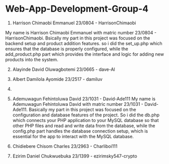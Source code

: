 # Web-App-Development-Group-4

1. Harrison Chimaobi Emmanuel 23/0804 - HarrisonChimaobi

My name is Harrison Chimaobi Emmanuel with matric number 23/0804 - HarrisonChimaobi. Bsically my part in this project was focused on the backend setup and product addition features. so i did the set_up.php which ensures that the database is properly configured, while the add_product.php part which provides the interface and logic for adding new products into the system.

2. Alayinde David Oluwagbotemi 23/0665 - dave-Al
3. Albert Damilola Ayomide 23/2517 - damiluv
4.
5. Ademuwagun Fehintoluwa David 23/1031 - David-Ade111
  My name is Ademuwagun Fehintoluwa David with matric number 23/1031 - David-Ade111. Basically my part in this project was focused on the configuration and database features of the project. So i did the db.php which connects your PHP application to your MySQL database so that other PHP files and read and write data from the database, while the config.php part handles the database connection setup, which is essential for the app to interact with the MySQL database.

6. Chidiebere Chisom Charles 23/2963 - Charliboi111
7. Ezirim Daniel Chukwuebuka 23/1399 - ezirimsky547-crypto
